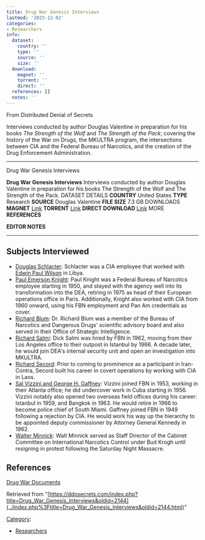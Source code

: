 ```yaml
---
title: Drug War Genesis Interviews
lastmod: '2023-12-02'
categories:
- Researchers
info:
  dataset:
    country: ''
    type: ''
    source: ''
    size: ''
  download:
    magnet: ''
    torrent: ''
    direct: ''
  references: []
  notes: ''
---
```




From Distributed Denial of Secrets

Interviews conducted by author Douglas Valentine in preparation for his
books *The Strength of the Wolf* and *The Strength of the Pack*;
covering the history of the War on Drugs, the MKULTRA program, the
intersections between CIA and the Federal Bureau of Narcotics, and the
creation of the Drug Enforcement Administration.

---
Drug War Genesis Interviews

**Drug War Genesis Interviews**
Interviews conducted by author Douglas Valentine in preparation for his books The Strength of the Wolf and The Strength of the Pack.
DATASET DETAILS
**COUNTRY** United States
**TYPE** Research
**SOURCE** Douglas Valentine
**FILE SIZE** 7.3 GB
DOWNLOADS
**MAGNET** [Link](magnet:?xt=urn:btih:80709AD8DC4344AC4C6D7BC9C613E9D80902EF01&dn=Drug+War+Genesis+interviews&&tr=udp://tracker.leechers-paradise.org:6969&tr=udp://zer0day.ch:1337&tr=udp://open.demonii.com:1337&tr=udp://tracker.coppersurfer.tk:6969&tr=udp://exodus.desync.com:6969)
**TORRENT** [Link](../images/3/33/Drug_War_Genesis_interviews.torrent)
**DIRECT DOWNLOAD** [Link](https://data.ddosecrets.com/Drug%20War%20Genesis%20interviews/)
MORE
**REFERENCES**

**EDITOR NOTES**

---

## Subjects Interviewed

- [Douglas
Schlacter](https://archive.org/details/DouglasSchlachter): Schlacter was a CIA employee that worked with
[Edwin Paul
Wilson](https://en.wikipedia.org/wiki/Edwin_P._Wilson "wikipedia:Edwin P. Wilson")
in Libya.
- [Paul Emerson
Knight](https://archive.org/details/PaulEmersonKnight): Paul Knight was a Federal Bureau of Narcotics
employee starting in 1950, and stayed with the agency well into its
transformation into the DEA, retiring in 1975 as head of their
European operations office in Paris. Additionally, Knight also
worked with CIA from 1960 onward, using his FBN employment and Pan
Am credentials as cover.
- [Richard Blum](https://archive.org/details/RichardBlum): Dr. Richard Blum was a member of the Bureau
of Narcotics and Dangerous Drugs' scientific advisory board and
also served in their Office of Strategic Intelligence.
- [Richard Salmi](https://archive.org/details/RichardSalmi): Dick Salmi was hired by FBN in 1962, moving
from their Los Angeles office to their outpost in Istanbul by 1966.
A decade later, he would join DEA's internal security unit and open
an investigation into MKULTRA.
- [Richard
Secord](https://archive.org/details/RichardSecordInterviewedByDougValentine): Prior to coming to prominence as a
participant in Iran-Contra, Secord built his career in covert
operations by working with CIA in Laos.
- [Sal Vizzini and George H.
Gaffney](https://archive.org/details/SalVizziniGeorgeH.Gaffney): Vizzini joined FBN in 1953, working in their
Atlanta office; he did undercover work in Cuba starting in 1956.
Vizzini notably also opened two overseas field offices during his
career: Istanbul in 1959, and Bangkok in 1963. He would retire in
1966 to become police chief of South Miami. Gaffney joined FBN in
1949 following a rejection by CIA. He would work his way up the
hierarchy to be appointed deputy commissioner by Attorney General
Kennedy in 1962.
- [Walter
Minnick](https://archive.org/details/WalterMinnick): Walt Minnick served as Staff Director of the
Cabinet Committee on International Narcotics Control under Bud Krogh
until resigning in protest following the Saturday Night Massacre.

## References

[Drug War
Documents](https://archive.org/details/DougValentineDrugWarDocuments)

Retrieved from
"[https://ddosecrets.com/index.php?title=Drug_War_Genesis_Interviews&oldid=2144](../index.php%3Ftitle=Drug_War_Genesis_Interviews&oldid=2144.html)"

[Category](./Special:Categories.html "Special:Categories"):

- [Researchers](./Category:Researchers.html "Category:Researchers")
